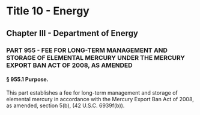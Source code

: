 
# Title 10 - Energy
## Chapter III - Department of Energy
### PART 955 - FEE FOR LONG-TERM MANAGEMENT AND STORAGE OF ELEMENTAL MERCURY UNDER THE MERCURY EXPORT BAN ACT OF 2008, AS AMENDED
#### § 955.1 Purpose.

This part establishes a fee for long-term management and storage of elemental mercury in accordance with the Mercury Export Ban Act of 2008, as amended, section 5(b), (42 U.S.C. 6939f(b)).
